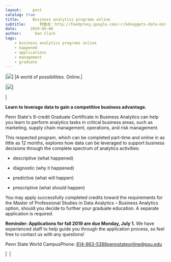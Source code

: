 ```yaml
---
layout:     post
catalog: true
title:      Business analytics programs online
subtitle:      转载自：http://feedproxy.google.com/~r/kdnuggets-data-mining-analytics/~3/frdzsg5EdtM/psu-business-analytics-programs-online.html
date:      2019-05-06
author:      Dan Clark
tags:
    - business analytics programs online
    - happened
    - applications
    - management
    - graduate
---
```

|![](https://email.outreach.psu.edu/Master-Images/images/PSU-WC-Logo-Rev2.jpg)|
|A world of possibilities. Online.|

 


 
|![](https://email.outreach.psu.edu/19-WC-0848/images/Business_Analyitics_Header.jpg)|

 
|


**Learn to leverage data to gain a competitive business advantage.**



Penn State's 9-credit Graduate Certificate in Business Analytics can help you learn to perform analytics tasks in critical business areas, such as marketing, supply chain management, operations, and risk management.
 


This respected program, which can be completed part-time and online in as little as 12 months, explores how data can be leveraged to support business decisions through the complete spectrum of analytics activities:
 

- descriptive (what happened)

- diagnostic (why it happened)

- predictive (what will happen)

- prescriptive (what should happen)



 


You may apply successfully completed credits toward the requirements for the Master of Professional Studies in Data Analytics – Business Analytics option, should you decide to further your graduate education. A separate application is required. 


**Reminder: Applications for fall 2019 are due Monday, July 1.** We have experienced staff to help guide you through the application process, so feel free to contact us with any questions!
 


Penn State World CampusPhone: 814-863-5386pennstateonline@psu.edu


 


 



 

|  |






